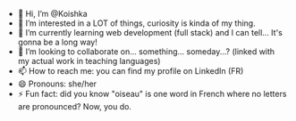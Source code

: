 - 👋 Hi, I’m @Koishka
- 👀 I’m interested in a LOT of things, curiosity is kinda of my thing.
- 🌱 I’m currently learning web development (full stack) and I can tell... It's gonna be a long way! 
- 💞️ I’m looking to collaborate on... something... someday...? (linked with my actual work in teaching languages)
- 📫 How to reach me: you can find my profile on LinkedIn (FR)
- 😄 Pronouns: she/her
- ⚡ Fun fact: did you know "oiseau" is one word in French where no letters are pronounced? Now, you do. 

<!---
Koishka/Koishka is a ✨ special ✨ repository because its `README.md` (this file) appears on your GitHub profile.
You can click the Preview link to take a look at your changes.
--->
